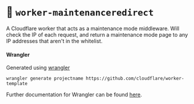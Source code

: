 # 👷 `worker-maintenanceredirect`

A Cloudflare worker that acts as a maintenance mode middleware. Will check the IP of each request, and return a maintenance mode page to any IP addresses that aren't in the whitelist.

#### Wrangler

Generated using [wrangler](https://github.com/cloudflare/wrangler)

```
wrangler generate projectname https://github.com/cloudflare/worker-template
```

Further documentation for Wrangler can be found [here](https://developers.cloudflare.com/workers/tooling/wrangler).
